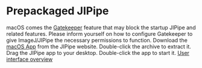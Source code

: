 # Prepackaged JIPipe

<tabs group="os">
<tab title="Windows">
</tab>
<tab title="Linux">
</tab>
<tab title="macOS">
<note>macOS comes the <a href="https://support.apple.com/de-de/guide/security/sec5599b66df/web">Gatekeeper</a> feature that may block the startup JIPipe and related features. Please inform yourself on how to configure Gatekeeper to give ImageJ/JIPipe the necessary permissions to function.</note>
<procedure>
<step>
Download the <a href="https://jipipe.hki-jena.de/download">macOS App</a> from the JIPipe website.
</step>
<step>
Double-click the archive to extract it.
</step>
<step>
Drag the JIPipe app to your <emphasis>desktop</emphasis>.
</step>
<step>
Double-click the app to start it.
</step>
</procedure>
</tab>
</tabs>

<seealso>
<category ref="related">
<a href="User-interface.md">User interface overview</a>
</category>
</seealso>